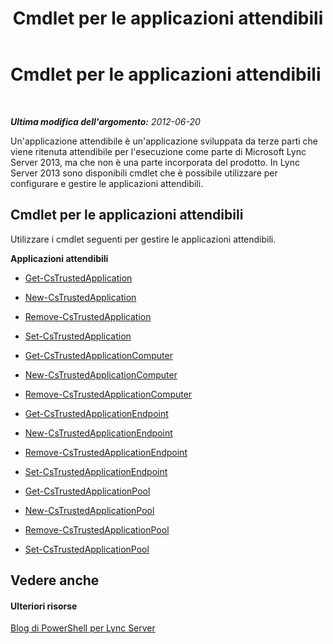 ﻿---
title: Cmdlet per le applicazioni attendibili
TOCTitle: Cmdlet per le applicazioni attendibili
ms:assetid: 4d6ae0dc-e3e0-4519-8b74-9e941dea21e0
ms:mtpsurl: https://technet.microsoft.com/it-it/library/Gg415652(v=OCS.15)
ms:contentKeyID: 49300485
ms.date: 08/24/2015
mtps_version: v=OCS.15
ms.translationtype: HT
---

# Cmdlet per le applicazioni attendibili

 

_**Ultima modifica dell'argomento:** 2012-06-20_

Un'applicazione attendibile è un'applicazione sviluppata da terze parti che viene ritenuta attendibile per l'esecuzione come parte di Microsoft Lync Server 2013, ma che non è una parte incorporata del prodotto. In Lync Server 2013 sono disponibili cmdlet che è possibile utilizzare per configurare e gestire le applicazioni attendibili.

## Cmdlet per le applicazioni attendibili

Utilizzare i cmdlet seguenti per gestire le applicazioni attendibili.

**Applicazioni attendibili**

  -   
    [Get-CsTrustedApplication](get-cstrustedapplication.md)

  -   
    [New-CsTrustedApplication](new-cstrustedapplication.md)

  -   
    [Remove-CsTrustedApplication](remove-cstrustedapplication.md)

  -   
    [Set-CsTrustedApplication](set-cstrustedapplication.md)

  -   
    [Get-CsTrustedApplicationComputer](get-cstrustedapplicationcomputer.md)

  -   
    [New-CsTrustedApplicationComputer](new-cstrustedapplicationcomputer.md)

  -   
    [Remove-CsTrustedApplicationComputer](remove-cstrustedapplicationcomputer.md)

  -   
    [Get-CsTrustedApplicationEndpoint](get-cstrustedapplicationendpoint.md)

  -   
    [New-CsTrustedApplicationEndpoint](new-cstrustedapplicationendpoint.md)

  -   
    [Remove-CsTrustedApplicationEndpoint](remove-cstrustedapplicationendpoint.md)

  -   
    [Set-CsTrustedApplicationEndpoint](set-cstrustedapplicationendpoint.md)

  -   
    [Get-CsTrustedApplicationPool](get-cstrustedapplicationpool.md)

  -   
    [New-CsTrustedApplicationPool](new-cstrustedapplicationpool.md)

  -   
    [Remove-CsTrustedApplicationPool](remove-cstrustedapplicationpool.md)

  -   
    [Set-CsTrustedApplicationPool](set-cstrustedapplicationpool.md)

## Vedere anche

#### Ulteriori risorse

[Blog di PowerShell per Lync Server](http://go.microsoft.com/fwlink/?linkid=203150%26clcid=0x410)

